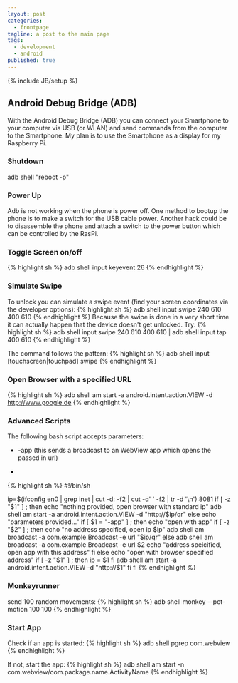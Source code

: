 ```yaml
---
layout: post
categories: 
  - frontpage
tagline: a post to the main page
tags: 
  - development
  - android
published: true
---
```


{% include JB/setup %}

## Android Debug Bridge (ADB)
With the Android Debug Bridge (ADB) you can connect your Smartphone to your computer via USB (or WLAN) and send
commands from the computer to the Smartphone. My plan is to use the Smartphone as a display for my Raspberry Pi.

<!-- more -->

### Shutdown
adb shell "reboot -p"

### Power Up
Adb is not working when the phone is power off. One method to bootup the phone is to make a switch for the USB cable power.
Another hack could be to disassemble the phone and attach a switch to the power button which can be controlled by the
RasPi.

### Toggle Screen on/off
{% highlight sh %}
adb shell input keyevent 26
{% endhighlight %}

### Simulate Swipe
To unlock you can simulate a swipe event (find your screen coordinates via the developer options):
{% highlight sh %}
adb shell input swipe 240 610 400 610
{% endhighlight %}
Because the swipe is done in a very short time it can actually happen that the device doesn't get unlocked. Try:
{% highlight sh %}
adb shell input swipe 240 610 400 610 | adb shell input tap 400 610
{% endhighlight %}

The command follows the pattern:
{% highlight sh %}
adb shell input [touchscreen|touchpad] swipe <x1> <y1> <x2> <y2>
{% endhighlight %}

### Open Browser with a specified URL
{% highlight sh %}
adb shell am start -a android.intent.action.VIEW -d http://www.google.de
{% endhighlight %}

### Advanced Scripts
The following bash script accepts parameters:
* -app (this sends a broadcast to an WebView app which opens the passed in url)
-

{% highlight sh %}
#!/bin/sh

ip=$(ifconfig en0 | grep inet | cut -d: -f2 | cut -d' ' -f2 | tr -d '\n'):8081
if [ -z "$1" ] ; then
  echo "nothing provided, open browser with standard ip"
  adb shell am start -a android.intent.action.VIEW -d "http://$ip/qr"
else
  echo "parameters provided..."
  if [ $1 = "-app" ] ;  then
    echo "open with app"
    if [ -z "$2" ] ; then
        echo "no address specified, open ip $ip"
        adb shell am broadcast -a com.example.Broadcast -e url "$ip/qr"
      else
        adb shell am broadcast -a com.example.Broadcast -e url $2
        echo "address speicified, open app with this address"
      fi
  else
    echo "open with browser specified address"
    if [ -z "$1" ] ; then
      ip = $1
    fi
    adb shell am start -a android.intent.action.VIEW -d "http://$1"
  fi
fi
{% endhighlight %}

### Monkeyrunner
send 100 random movements:
{% highlight sh %}
adb shell monkey --pct-motion 100 100
{% endhighlight %}

### Start App
Check if an app is started:
{% highlight sh %}
adb shell pgrep com.webview
{% endhighlight %}

If not, start the app:
{% highlight sh %}
adb shell am start -n com.webview/com.package.name.ActivityName
{% endhighlight %}

